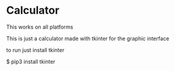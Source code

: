 # Calculator

This works on all platforms

This is just a calculator made with tkinter for the graphic interface

to run just install tkinter

$ pip3 install tkinter